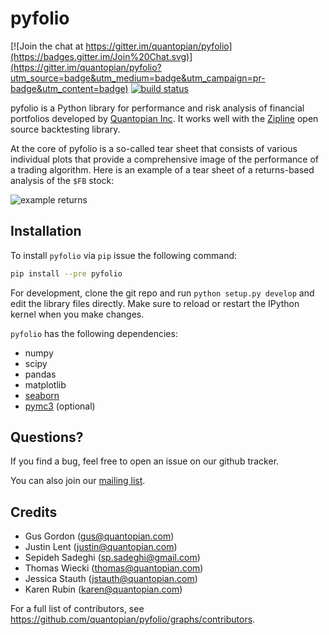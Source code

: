 # pyfolio

[![Join the chat at https://gitter.im/quantopian/pyfolio](https://badges.gitter.im/Join%20Chat.svg)](https://gitter.im/quantopian/pyfolio?utm_source=badge&utm_medium=badge&utm_campaign=pr-badge&utm_content=badge)
[![build status](https://travis-ci.org/quantopian/pyfolio.png?branch=master)](https://travis-ci.org/quantopian/pyfolio)

pyfolio is a Python library for performance and risk analysis of
financial portfolios developed by
[Quantopian Inc](https://www.quantopian.com). It works well with the
[Zipline](http://zipline.io) open source backtesting library.

At the core of pyfolio is a so-called tear sheet that consists of
various individual plots that provide a comprehensive image of the
performance of a trading algorithm. Here is an example of a tear sheet of a returns-based analysis of the `$FB` stock:

![example returns](https://github.com/quantopian/pyfolio/raw/master/docs/example_returns.png "Example tear sheet about $FB stock")

## Installation

To install `pyfolio` via `pip` issue the following command:

```bash
pip install --pre pyfolio
```

For development, clone the git repo and run `python setup.py develop`
and edit the library files directly. Make sure to reload or restart
the IPython kernel when you make changes.

`pyfolio` has the following dependencies:
* numpy
* scipy
* pandas
* matplotlib
* [seaborn](https://github.com/mwaskom/seaborn)
* [pymc3](https://github.com/pymc-devs/pymc3) (optional)

## Questions?

If you find a bug, feel free to open an issue on our github tracker.

You can also join our [mailing list](https://groups.google.com/forum/#!forum/pyfolio).

## Credits

* Gus Gordon (gus@quantopian.com)
* Justin Lent (justin@quantopian.com)
* Sepideh Sadeghi (sp.sadeghi@gmail.com)
* Thomas Wiecki (thomas@quantopian.com)
* Jessica Stauth (jstauth@quantopian.com)
* Karen Rubin (karen@quantopian.com)

For a full list of contributors, see https://github.com/quantopian/pyfolio/graphs/contributors.
